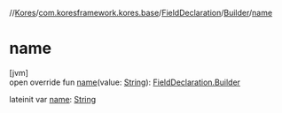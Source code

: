 //[Kores](../../../../index.md)/[com.koresframework.kores.base](../../index.md)/[FieldDeclaration](../index.md)/[Builder](index.md)/[name](name.md)

# name

[jvm]\
open override fun [name](name.md)(value: [String](https://kotlinlang.org/api/latest/jvm/stdlib/kotlin/-string/index.html)): [FieldDeclaration.Builder](index.md)

lateinit var [name](name.md): [String](https://kotlinlang.org/api/latest/jvm/stdlib/kotlin/-string/index.html)
